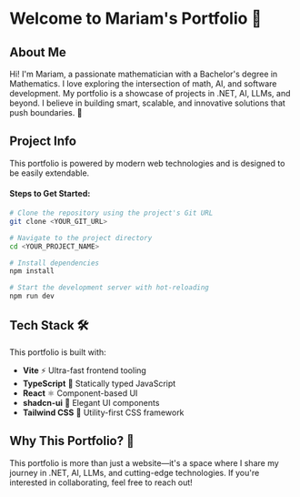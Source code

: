 # Welcome to Mariam's Portfolio 🚀

## About Me

Hi! I'm Mariam, a passionate mathematician with a Bachelor's degree in Mathematics. I love exploring the intersection of math, AI, and software development. My portfolio is a showcase of projects in .NET, AI, LLMs, and beyond. I believe in building smart, scalable, and innovative solutions that push boundaries. 🚀

## Project Info

This portfolio is powered by modern web technologies and is designed to be easily extendable.

#### Steps to Get Started:

```sh
# Clone the repository using the project's Git URL
git clone <YOUR_GIT_URL>

# Navigate to the project directory
cd <YOUR_PROJECT_NAME>

# Install dependencies
npm install

# Start the development server with hot-reloading
npm run dev
```

## Tech Stack 🛠️

This portfolio is built with:

- **Vite** ⚡ Ultra-fast frontend tooling
- **TypeScript** 🔵 Statically typed JavaScript
- **React** ⚛️ Component-based UI
- **shadcn-ui** 🎨 Elegant UI components
- **Tailwind CSS** 💨 Utility-first CSS framework

## Why This Portfolio? 🎯

This portfolio is more than just a website—it's a space where I share my journey in .NET, AI, LLMs, and cutting-edge technologies. If you're interested in collaborating, feel free to reach out!